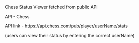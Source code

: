 Chess Status Viewer fetched from public API

API - Chess

API link - https://api.chess.com/pub/player/userName/stats

(users can view their status by entering the correct userName)
